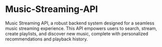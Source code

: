 # Music-Streaming-API
Music Streaming API, a robust backend system designed for a seamless music streaming experience. This API empowers users to search, stream, create playlists, and discover new music, complete with personalized recommendations and playback history.
